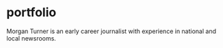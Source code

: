 # portfolio

Morgan Turner is an early career journalist with experience in national and local newsrooms.
